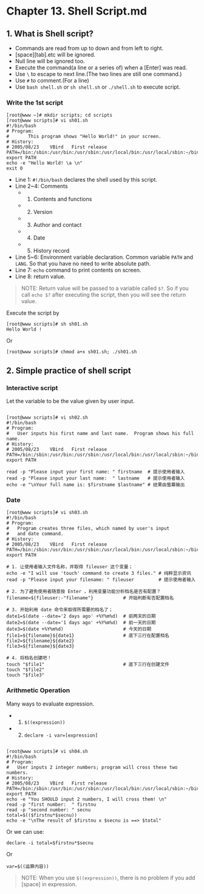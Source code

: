 # Chapter 13. Shell Script.md

## 1. What is Shell script?

- Commands are read from up to down and from left to right.
- \[space\]\[tab\].etc will be ignored.
- Null line will be ignored too.
- Execute the command(a line or a series of) when a \[Enter\] was read.
- Use `\` to escape to next line.(The two lines are still one command.)
- Use `#` to comment.(For a line)
- Use `bash shell.sh` or `sh shell.sh` or `./shell.sh` to execute script.

### Write the 1st script

```
[root@www ~]# mkdir scripts; cd scripts
[root@www scripts]# vi sh01.sh
#!/bin/bash
# Program:
#       This program shows "Hello World!" in your screen.
# History:
# 2005/08/23	VBird	First release
PATH=/bin:/sbin:/usr/bin:/usr/sbin:/usr/local/bin:/usr/local/sbin:~/bin
export PATH
echo -e "Hello World! \a \n"
exit 0
```

- Line 1: `#!/bin/bash` declares the shell used by this script.
- Line 2~4: Comments
  - 1. Contents and functions
  - 2. Version
  - 3. Author and contact
  - 4. Date
  - 5. History record
- Line 5~6: Environment variable declaration. Common variable `PATH` and `LANG`. So that you have no need to write absolute path.
- Line 7: `echo` command to print contents on screen.
- Line 8: return value.

> NOTE: Return value will be passed to a variable called `$?`. So if you call `echo $?` after executing the script, then you will see the return value.

Execute the script by
```
[root@www scripts]# sh sh01.sh
Hello World !
```
Or
```
[root@www scripts]# chmod a+x sh01.sh; ./sh01.sh
```

## 2. Simple practice of shell script

### Interactive script

Let the variable to be the value given by user input.

```

[root@www scripts]# vi sh02.sh
#!/bin/bash
# Program:
#	User inputs his first name and last name.  Program shows his full name.
# History:
# 2005/08/23	VBird	First release
PATH=/bin:/sbin:/usr/bin:/usr/sbin:/usr/local/bin:/usr/local/sbin:~/bin
export PATH

read -p "Please input your first name: " firstname  # 提示使用者输入
read -p "Please input your last name:  " lastname   # 提示使用者输入
echo -e "\nYour full name is: $firstname $lastname" # 结果由萤幕输出
```
### Date

```
[root@www scripts]# vi sh03.sh
#!/bin/bash
# Program:
#	Program creates three files, which named by user's input 
#	and date command.
# History:
# 2005/08/23	VBird	First release
PATH=/bin:/sbin:/usr/bin:/usr/sbin:/usr/local/bin:/usr/local/sbin:~/bin
export PATH

# 1. 让使用者输入文件名称，并取得 fileuser 这个变量；
echo -e "I will use 'touch' command to create 3 files." # 纯粹显示资讯
read -p "Please input your filename: " fileuser         # 提示使用者输入

# 2. 为了避免使用者随意按 Enter ，利用变量功能分析档名是否有配置？
filename=${fileuser:-"filename"}           # 开始判断有否配置档名

# 3. 开始利用 date 命令来取得所需要的档名了；
date1=$(date --date='2 days ago' +%Y%m%d)  # 前两天的日期
date2=$(date --date='1 days ago' +%Y%m%d)  # 前一天的日期
date3=$(date +%Y%m%d)                      # 今天的日期
file1=${filename}${date1}                  # 底下三行在配置档名
file2=${filename}${date2}
file3=${filename}${date3}

# 4. 将档名创建吧！
touch "$file1"                             # 底下三行在创建文件
touch "$file2"
touch "$file3"
```

### Arithmetic Operation

Many ways to evaluate expression.

- 1. `$((expression))`
- 2. `declare -i var=[expression]`

```

[root@www scripts]# vi sh04.sh
#!/bin/bash
# Program:
#	User inputs 2 integer numbers; program will cross these two numbers.
# History:
# 2005/08/23	VBird	First release
PATH=/bin:/sbin:/usr/bin:/usr/sbin:/usr/local/bin:/usr/local/sbin:~/bin
export PATH
echo -e "You SHOULD input 2 numbers, I will cross them! \n"
read -p "first number:  " firstnu
read -p "second number: " secnu
total=$(($firstnu*$secnu))
echo -e "\nThe result of $firstnu x $secnu is ==> $total"
```
Or we can use:
```
declare -i total=$firstnu*$secnu
```
Or
```
var=$((运算内容))
```

> NOTE: When you use `$((expression))`, there is no problem if you add \[space\] in expression.


